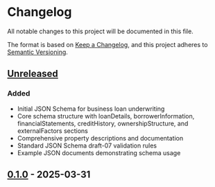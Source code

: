 # Changelog

All notable changes to this project will be documented in this file.

The format is based on [Keep a Changelog](https://keepachangelog.com/en/1.1.0/),
and this project adheres to [Semantic Versioning](https://semver.org/spec/v2.0.0.html).

## [Unreleased]

### Added
- Initial JSON Schema for business loan underwriting
- Core schema structure with loanDetails, borrowerInformation, financialStatements, creditHistory, ownershipStructure, and externalFactors sections
- Comprehensive property descriptions and documentation
- Standard JSON Schema draft-07 validation rules
- Example JSON documents demonstrating schema usage

## [0.1.0] - 2025-03-31

[unreleased]: https://github.com/tim/pattern/business-loan-schema/compare/v0.1.0...HEAD
[0.1.0]: https://github.com/tim/pattern/business-loan-schema/releases/tag/v0.1.0 